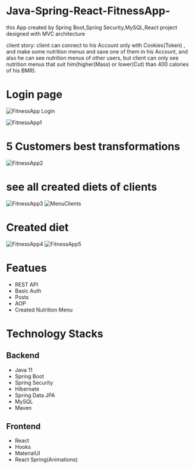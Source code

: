 # Java-Spring-React-FitnessApp-


this App created by Spring Boot,Spring Security,MySQL,React
project designed with MVC architecture

client story:
client can connect to his Account only with Cookies(Token) , and make some nutrition menus and save one of them in his Account,
and also he can see nutrition menus of other users,
but client can only see nutrition menus that suit him(higher(Mass) or lower(Cut) than 400 calories of his BMR).

<h1>Login page</h1>

![FitnessApp Login](https://user-images.githubusercontent.com/64857968/110829321-a6380700-82a0-11eb-9ee5-8a9607f5b8a4.png)

![FitnessApp1](https://user-images.githubusercontent.com/64857968/110829358-afc16f00-82a0-11eb-9b8f-211836bd84a8.png)

<h1>5 Customers best transformations</h1>

![FitnessApp2](https://user-images.githubusercontent.com/64857968/110829428-c7005c80-82a0-11eb-9d2d-e8b2f49158a2.png)

<h1>see all created diets of clients</h1>

![FitnessApp3](https://user-images.githubusercontent.com/64857968/110829439-c962b680-82a0-11eb-9b2d-f2d5cc35c111.png)
![MenuClients](https://user-images.githubusercontent.com/64857968/110829605-fdd67280-82a0-11eb-95da-203cbe2fb94e.png)

<h1>Created diet</h1>

![FitnessApp4](https://user-images.githubusercontent.com/64857968/110829595-fadb8200-82a0-11eb-91a1-db38338b83b6.png)
![FitnessApp5](https://user-images.githubusercontent.com/64857968/110829597-fca54580-82a0-11eb-93be-92db819033f2.png)






<h1>Featues</h1>
<ul>
	<li>REST API</li>
	<li>Basic Auth</li>
    	<li>Posts</li>
    	<li>AOP</li>
	<li>Created Nutrition Menu</li>
</ul>
<h1>Technology Stacks</h1>
<h2>Backend</h2>
<ul>
<li>Java 11</li>
	<li>Spring Boot</li>
	<li>Spring Security</li>
	<li>Hibernate</li>
	<li>Spring Data JPA</li>
	<li>MySQL</li>
        <li>Maven</li>
</ul>
<h2>Frontend</h2>
<ul>
      <li>React</li>
	<li>Hooks</li>
	<li>MaterialUI</li>
    <li>React Spring(Animations)</li>
</ul>

